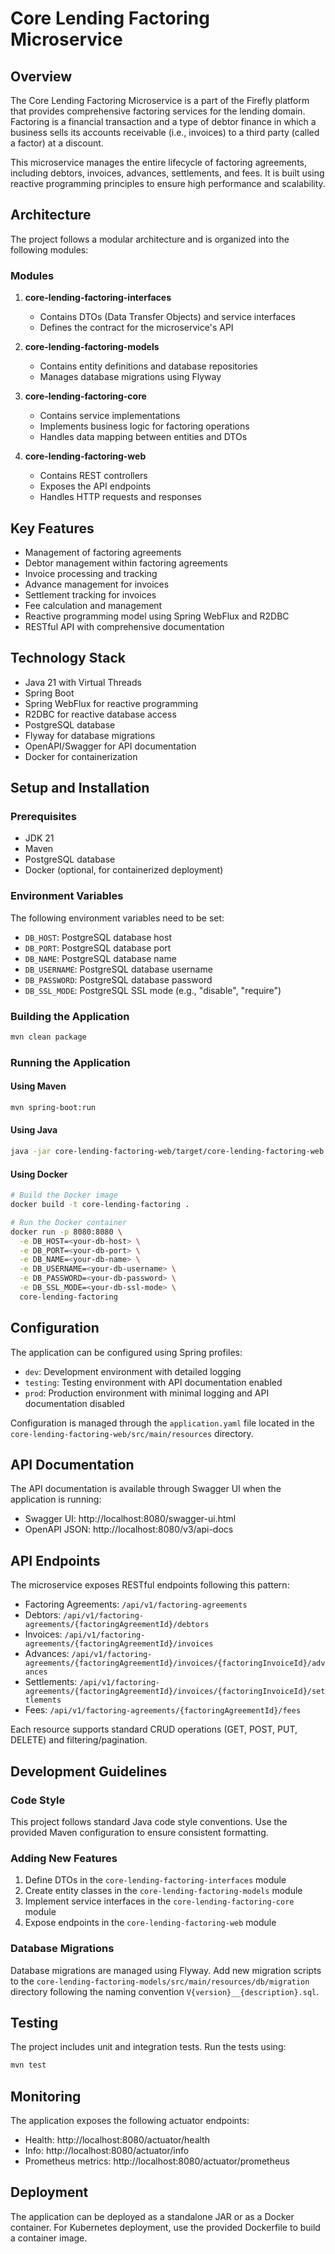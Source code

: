 # Core Lending Factoring Microservice

## Overview

The Core Lending Factoring Microservice is a part of the Firefly platform that provides comprehensive factoring services for the lending domain. Factoring is a financial transaction and a type of debtor finance in which a business sells its accounts receivable (i.e., invoices) to a third party (called a factor) at a discount.

This microservice manages the entire lifecycle of factoring agreements, including debtors, invoices, advances, settlements, and fees. It is built using reactive programming principles to ensure high performance and scalability.

## Architecture

The project follows a modular architecture and is organized into the following modules:

### Modules

1. **core-lending-factoring-interfaces**
   - Contains DTOs (Data Transfer Objects) and service interfaces
   - Defines the contract for the microservice's API

2. **core-lending-factoring-models**
   - Contains entity definitions and database repositories
   - Manages database migrations using Flyway

3. **core-lending-factoring-core**
   - Contains service implementations
   - Implements business logic for factoring operations
   - Handles data mapping between entities and DTOs

4. **core-lending-factoring-web**
   - Contains REST controllers
   - Exposes the API endpoints
   - Handles HTTP requests and responses

## Key Features

- Management of factoring agreements
- Debtor management within factoring agreements
- Invoice processing and tracking
- Advance management for invoices
- Settlement tracking for invoices
- Fee calculation and management
- Reactive programming model using Spring WebFlux and R2DBC
- RESTful API with comprehensive documentation

## Technology Stack

- Java 21 with Virtual Threads
- Spring Boot
- Spring WebFlux for reactive programming
- R2DBC for reactive database access
- PostgreSQL database
- Flyway for database migrations
- OpenAPI/Swagger for API documentation
- Docker for containerization

## Setup and Installation

### Prerequisites

- JDK 21
- Maven
- PostgreSQL database
- Docker (optional, for containerized deployment)

### Environment Variables

The following environment variables need to be set:

- `DB_HOST`: PostgreSQL database host
- `DB_PORT`: PostgreSQL database port
- `DB_NAME`: PostgreSQL database name
- `DB_USERNAME`: PostgreSQL database username
- `DB_PASSWORD`: PostgreSQL database password
- `DB_SSL_MODE`: PostgreSQL SSL mode (e.g., "disable", "require")

### Building the Application

```bash
mvn clean package
```

### Running the Application

#### Using Maven

```bash
mvn spring-boot:run
```

#### Using Java

```bash
java -jar core-lending-factoring-web/target/core-lending-factoring-web.jar
```

#### Using Docker

```bash
# Build the Docker image
docker build -t core-lending-factoring .

# Run the Docker container
docker run -p 8080:8080 \
  -e DB_HOST=<your-db-host> \
  -e DB_PORT=<your-db-port> \
  -e DB_NAME=<your-db-name> \
  -e DB_USERNAME=<your-db-username> \
  -e DB_PASSWORD=<your-db-password> \
  -e DB_SSL_MODE=<your-db-ssl-mode> \
  core-lending-factoring
```

## Configuration

The application can be configured using Spring profiles:

- `dev`: Development environment with detailed logging
- `testing`: Testing environment with API documentation enabled
- `prod`: Production environment with minimal logging and API documentation disabled

Configuration is managed through the `application.yaml` file located in the `core-lending-factoring-web/src/main/resources` directory.

## API Documentation

The API documentation is available through Swagger UI when the application is running:

- Swagger UI: http://localhost:8080/swagger-ui.html
- OpenAPI JSON: http://localhost:8080/v3/api-docs

## API Endpoints

The microservice exposes RESTful endpoints following this pattern:

- Factoring Agreements: `/api/v1/factoring-agreements`
- Debtors: `/api/v1/factoring-agreements/{factoringAgreementId}/debtors`
- Invoices: `/api/v1/factoring-agreements/{factoringAgreementId}/invoices`
- Advances: `/api/v1/factoring-agreements/{factoringAgreementId}/invoices/{factoringInvoiceId}/advances`
- Settlements: `/api/v1/factoring-agreements/{factoringAgreementId}/invoices/{factoringInvoiceId}/settlements`
- Fees: `/api/v1/factoring-agreements/{factoringAgreementId}/fees`

Each resource supports standard CRUD operations (GET, POST, PUT, DELETE) and filtering/pagination.

## Development Guidelines

### Code Style

This project follows standard Java code style conventions. Use the provided Maven configuration to ensure consistent formatting.

### Adding New Features

1. Define DTOs in the `core-lending-factoring-interfaces` module
2. Create entity classes in the `core-lending-factoring-models` module
3. Implement service interfaces in the `core-lending-factoring-core` module
4. Expose endpoints in the `core-lending-factoring-web` module

### Database Migrations

Database migrations are managed using Flyway. Add new migration scripts to the `core-lending-factoring-models/src/main/resources/db/migration` directory following the naming convention `V{version}__{description}.sql`.

## Testing

The project includes unit and integration tests. Run the tests using:

```bash
mvn test
```

## Monitoring

The application exposes the following actuator endpoints:

- Health: http://localhost:8080/actuator/health
- Info: http://localhost:8080/actuator/info
- Prometheus metrics: http://localhost:8080/actuator/prometheus

## Deployment

The application can be deployed as a standalone JAR or as a Docker container. For Kubernetes deployment, use the provided Dockerfile to build a container image.